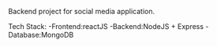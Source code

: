 Backend project for social media application.

Tech Stack:
-Frontend:reactJS
-Backend:NodeJS + Express
-Database:MongoDB
